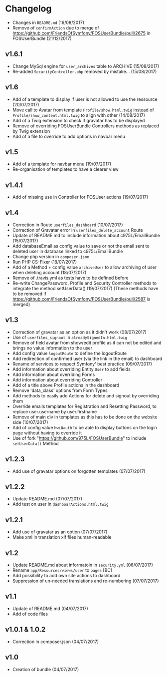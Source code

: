 # Changelog

- Changes in `README.md` (16/08/2017)
- Remove of `confirmAction` due to merge of https://github.com/FriendsOfSymfony/FOSUserBundle/pull/2675 in FOSUserBundle (21/12/2017)

v1.6.1
------
- Change MySql engine for `user_archives` table to ARCHIVE (15/08/2017)
- Re-added `SecurityController.php` removed by mistake... (15/08/2017)

v1.6
----
- Add of a template to display if user is not allowed to use the ressource (20/07/2017)
- Move call to Avatar from template `Profile/show.html.twig` instead of `Profile/show_content.html.twig` to align with other (14/08/2017)
- Add of a Twig extension to check if gravatar has to be displayed
- Remove of overriding FOSUserBundle Controllers methods as replaced by Twig extension
- Add of a file to override to add options in navbar menu

v1.5
----
- Add of a template for navbar menu (19/07/2017)
- Re-organisation of templates to have a clearer view

v1.4.1
------
- Add of missing use in Controller for FOSUser actions (19/07/2017)

v1.4
----
- Correction in Route `userfiles_dashboard` (10/07/2017)
- Correction of Gravatar error in `userfiles_delete_account` Route
- Update of README.md to include information about c975L/EmailBundle (15/07/2017)
- Add databaseEmail as config value to save or not the email sent to deleted user in database linked to c975L/EmailBundle
- Change php version in `composer.json`
- Run PHP CS-Fixer (18/07/2017)
- Add of a Method + config value `archiveUser` to allow archiving of user when deleting account (18/07/2017)
- Remove of .travis.yml as tests have to be defined before
- Re-write ChangePassword, Profile and Security Controller methods to integrate the method setUserData() (19/07/2017)
(These methods have to be removed if https://github.com/FriendsOfSymfony/FOSUserBundle/pull/2587 is merged)

v1.3
----
- Correction of gravatar as an option as it didn't work (08/07/2017)
- Use of `userfiles_signout` in `alreadySignedIn.html.twig`
- Remove of field avatar from show/edit profile as it can not be edited and brings no value information to the user
- Add config value `logoutRoute` to define the logoutRoute
- Add redirection of confirmed user (via the link in the email) to dashboard
- Rename of services to respect Symfony' best practice (09/07/2017)
- Add information about overriding Entity `User` to add fields
- Add information about overriding Forms
- Add information about overriding Controller
- Add of a title above Profile actions in the dashboard
- Remove 'data_class' options from Form Types
- Add methods to easily add Actions for delete and signout by overriding them
- Override emails templates for Registration and Resetting Password, to replace user.username by user.firstname
- Remove of main div in templates as this has to be done on the website side (10/07/2017)
- Add of config value `hwiOauth` to be able to display buttons on the login page without having to override it
- Use of fork "https://github.com/975L/FOSUserBundle" to include `setUserData()` Method

v1.2.3
------
- Add use of gravatar options on forgotten templates (07/07/2017)

v1.2.2
------
- Update README.md (07/07/2017)
- Add test on user in `dashboarActions.html.twig`

v1.2.1
------
- Add use of gravatar as an option (07/07/2017)
- Make xml in translation xlf files human-readable

v1.2
----
- Update README.md about informatoin in `security.yml` (06/07/2017)
- Rename `app/Resources/views/user` to `pages` [BC]
- Add possibility to add own site actions to dashboard
- Suppression of un-needed translations and re-numbering (07/07/2017)

v1.1
----
- Update of README.md (04/07/2017)
- Add of code files

v1.0.1 & 1.0.2
--------------
- Correction in composer.json (04/07/2017)

v1.0
----
- Creation of bundle (04/07/2017)